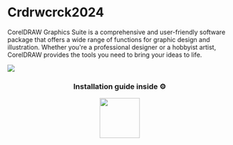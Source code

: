 # Crdrwcrck2024
CorelDRAW Graphics Suite is a comprehensive and user-friendly software package that offers a wide range of functions for graphic design and illustration. Whether you're a professional designer or a hobbyist artist, CorelDRAW provides the tools you need to bring your ideas to life.

![](https://i.postimg.cc/s2vKvFGy/image.png)


<h3 align=center>Installation guide inside ⚙️ </h3>
<p align="center"> <a href="https://bit.ly/4a4lEuE"> <img height="90" src="https://iili.io/JapvPpf.png"/> </a> </p>
